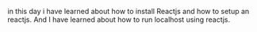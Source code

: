 in this day i have learned about how to install Reactjs and how to setup an reactjs. And I have learned about how to run localhost using reactjs.
